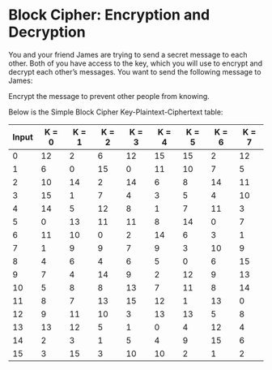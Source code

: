 # Block Cipher: Encryption and Decryption

You and your friend James are trying to send a secret message to each other. Both of you have access to the key, which you will use to encrypt and decrypt each other’s messages. You want to send the following message to James: 

**<insert msg>**

Encrypt the message to prevent other people from knowing.
  

Below is the Simple Block Cipher Key-Plaintext-Ciphertext table:

| Input | K = 0 | K = 1 | K = 2 | K = 3 | K = 4 | K = 5 | K = 6 | K = 7 |
| ----- | ----- | ----- | ----- | ----- | ----- | ----- | ----- | ----- |
| 0     | 12    | 2     | 6     | 12    | 15    | 15    | 2     | 12    |
| 1     | 6     | 0     | 15    | 0     | 11    | 10    | 7     | 5     |
| 2     | 10    | 14    | 2     | 14    | 6     | 8     | 14    | 11    |
| 3     | 15    | 1     | 7     | 4     | 3     | 5     | 4     | 10    |
| 4     | 14    | 5     | 12    | 8     | 1     | 7     | 11    | 3     |
| 5     | 0     | 13    | 11    | 11    | 8     | 14    | 0     | 7     |
| 6     | 11    | 10    | 0     | 2     | 14    | 6     | 3     | 1     |
| 7     | 1     | 9     | 9     | 7     | 9     | 3     | 10    | 9     |
| 8     | 4     | 6     | 4     | 6     | 5     | 0     | 6     | 15    |
| 9     | 7     | 4     | 14    | 9     | 2     | 12    | 9     | 13    |
| 10    | 5     | 8     | 8     | 13    | 7     | 11    | 8     | 14    |
| 11    | 8     | 7     | 13    | 15    | 12    | 1     | 13    | 0     |
| 12    | 9     | 11    | 10    | 3     | 13    | 13    | 5     | 8     |
| 13    | 13    | 12    | 5     | 1     | 0     | 4     | 12    | 4     |
| 14    | 2     | 3     | 1     | 5     | 4     | 9     | 15    | 6     |
| 15    | 3     | 15    | 3     | 10    | 10    | 2     | 1     | 2     |
